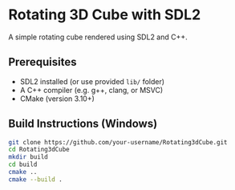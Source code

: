# Rotating 3D Cube with SDL2

A simple rotating cube rendered using SDL2 and C++.

##  Prerequisites

- SDL2 installed (or use provided `lib/` folder)
- A C++ compiler (e.g. g++, clang, or MSVC)
- CMake (version 3.10+)

##  Build Instructions (Windows)

```bash
git clone https://github.com/your-username/Rotating3dCube.git
cd Rotating3dCube
mkdir build
cd build
cmake ..
cmake --build .

